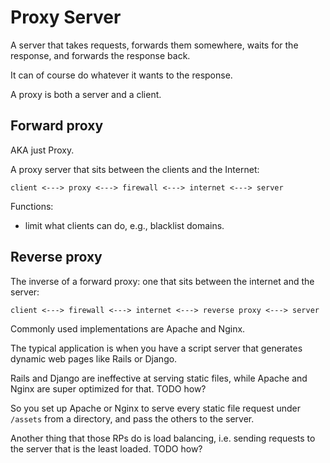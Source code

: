 # Proxy Server

A server that takes requests, forwards them somewhere, waits for the response, and forwards the response back.

It can of course do whatever it wants to the response.

A proxy is both a server and a client.

## Forward proxy

AKA just Proxy.

A proxy server that sits between the clients and the Internet:

    client <---> proxy <---> firewall <---> internet <---> server

Functions:

- limit what clients can do, e.g., blacklist domains.

## Reverse proxy

The inverse of a forward proxy: one that sits between the internet and the server:

    client <---> firewall <---> internet <---> reverse proxy <---> server

Commonly used implementations are Apache and Nginx.

The typical application is when you have a script server that generates dynamic web pages like Rails or Django.

Rails and Django are ineffective at serving static files, while Apache and Nginx are super optimized for that. TODO how?

So you set up Apache or Nginx to serve every static file request under `/assets` from a directory, and pass the others to the server.

Another thing that those RPs do is load balancing, i.e. sending requests to the server that is the least loaded. TODO how?
